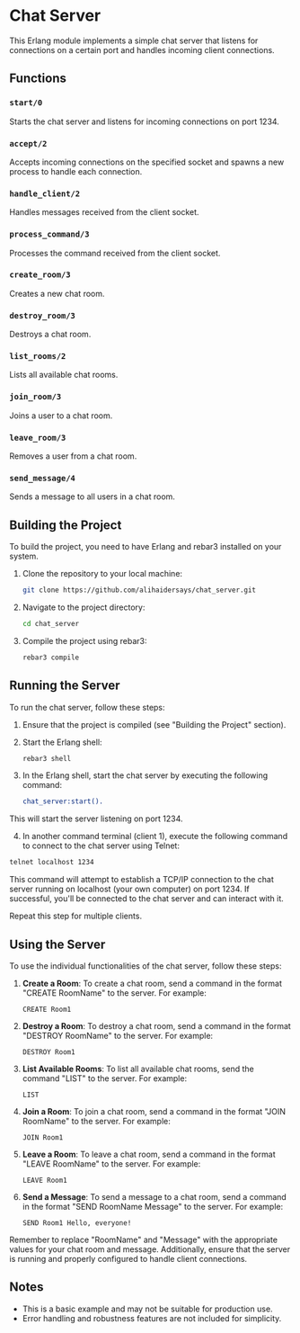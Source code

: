 # Chat Server

This Erlang module implements a simple chat server that listens for connections on a certain port and handles incoming client connections.

## Functions

### `start/0`
Starts the chat server and listens for incoming connections on port 1234.

### `accept/2`
Accepts incoming connections on the specified socket and spawns a new process to handle each connection.

### `handle_client/2`
Handles messages received from the client socket.

### `process_command/3`
Processes the command received from the client socket.

### `create_room/3`
Creates a new chat room.

### `destroy_room/3`
Destroys a chat room.

### `list_rooms/2`
Lists all available chat rooms.

### `join_room/3`
Joins a user to a chat room.

### `leave_room/3`
Removes a user from a chat room.

### `send_message/4`
Sends a message to all users in a chat room.

## Building the Project

To build the project, you need to have Erlang and rebar3 installed on your system.

1. Clone the repository to your local machine:

    ```bash
    git clone https://github.com/alihaidersays/chat_server.git
    ```

2. Navigate to the project directory:

    ```bash
    cd chat_server
    ```

3. Compile the project using rebar3:

    ```bash
    rebar3 compile
    ```

## Running the Server

To run the chat server, follow these steps:

1. Ensure that the project is compiled (see "Building the Project" section).

2. Start the Erlang shell:

    ```bash
    rebar3 shell
    ```

3. In the Erlang shell, start the chat server by executing the following command:

    ```erlang
    chat_server:start().
    ```
This will start the server listening on port 1234.

4. In another command terminal (client 1), execute the following command to connect to the chat server using Telnet:

```bash
telnet localhost 1234
```

This command will attempt to establish a TCP/IP connection to the chat server running on localhost (your own computer) on port 1234. If successful, you'll be connected to the chat server and can interact with it. 

Repeat this step for multiple clients.

## Using the Server

To use the individual functionalities of the chat server, follow these steps:

1. **Create a Room**: To create a chat room, send a command in the format "CREATE RoomName" to the server. For example:
    ```
    CREATE Room1
    ```

2. **Destroy a Room**: To destroy a chat room, send a command in the format "DESTROY RoomName" to the server. For example:
    ```
    DESTROY Room1
    ```

3. **List Available Rooms**: To list all available chat rooms, send the command "LIST" to the server. For example:
    ```
    LIST
    ```

4. **Join a Room**: To join a chat room, send a command in the format "JOIN RoomName" to the server. For example:
    ```
    JOIN Room1
    ```

5. **Leave a Room**: To leave a chat room, send a command in the format "LEAVE RoomName" to the server. For example:
    ```
    LEAVE Room1
    ```

6. **Send a Message**: To send a message to a chat room, send a command in the format "SEND RoomName Message" to the server. For example:
    ```
    SEND Room1 Hello, everyone!
    ```

Remember to replace "RoomName" and "Message" with the appropriate values for your chat room and message. Additionally, ensure that the server is running and properly configured to handle client connections.

## Notes

- This is a basic example and may not be suitable for production use.
- Error handling and robustness features are not included for simplicity.
